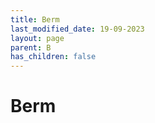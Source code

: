 ```yaml
---
title: Berm
last_modified_date: 19-09-2023
layout: page
parent: B
has_children: false
---
```


Berm
====

